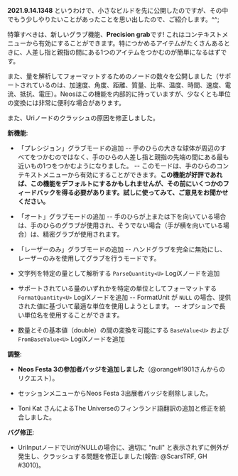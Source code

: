 **2021.9.14.1348**
というわけで、小さなビルドを先に公開したのですが、その中でもう少しやりたいことがあったことを思い出したので、ご紹介します。^^;

特筆すべきは、新しいグラブ機能、**Precision grab**です! これはコンテキストメニューから有効にすることができます。特につかめるアイテムがたくさんあるときに、人差し指と親指の間にある1つのアイテムをつかむのが簡単になるはずです。

また、量を解析してフォーマットするためのノードの数々を公開しました（サポートされているのは、加速度、角度、距離、質量、比率、温度、時間、速度、電流、抵抗、電圧）。Neosはこの機能を内部的に持っていますが、少なくとも単位の変換には非常に便利な場合があります。

また、Uriノードのクラッシュの原因を修正しました。

**新機能**:
- 「プレシジョン」グラブモードの追加
-- 手のひらの大きな球体が周辺のすべてをつかむのではなく、手のひらの人差し指と親指の先端の間にある最も近いもの1つをつかむようになりました。
-- このモードは、手のひらのコンテキストメニューから有効にすることができます。**この機能が好評であれば、この機能をデフォルトにするかもしれませんが、その前にいくつかのフィードバックを得る必要があります。試しに使ってみて、ご意見をお聞かせください。**
- 「オート」グラブモードの追加
-- 手のひらが上または下を向いている場合は、手のひらのグラブが使用され、そうでない場合（手が横を向いている場合）は、精密グラブが使用されます。
- 「レーザーのみ」グラブモードの追加
-- ハンドグラブを完全に無効にし、レーザーのみを使用してグラブを行うモードです。

- 文字列を特定の量として解析する `ParseQuantity<U>` LogiXノードを追加
- サポートされている量のいずれかを特定の単位としてフォーマットする `FormatQuantity<U>` LogiXノードを追加
-- FormatUnit が `NULL` の場合、提供された値に基づいて最適な単位を使用しようとします。
-- オプションで長い単位名を使用することができます。
- 数量とその基本値（double）の間の変換を可能にする `BaseValue<U>` および `FromBaseValue<U>` LogiXノードを追加

**調整**:
- **Neos Festa 3の参加者バッジを追加しました**（@orange#1901さんからのリクエスト）。
- セッションメニューからNeos Festa 3出展者バッジを削除しました。

- Toni Kat さんによるThe Universeのフィンランド語翻訳の追加と修正を統合しました。

**バグ修正**:
- UriInputノードでUriがNULLの場合に、適切に "null" と表示されずに例外が発生し、クラッシュする問題を修正しました(報告: @ScarsTRF, GH #3010)。
